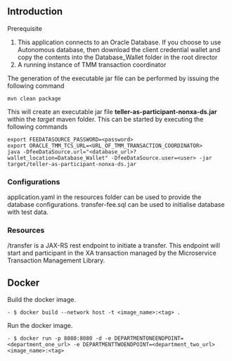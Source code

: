 ## Introduction
Prerequisite

1. This application connects to an Oracle Database. If you choose to use Autonomous database, then download the client credential wallet and copy the contents into the Database_Wallet folder
in the root director
2. A running instance of TMM transaction coordinator  

The generation of the executable jar file can be performed by issuing the following command

    mvn clean package

This will create an executable jar file **teller-as-participant-nonxa-ds.jar** within the _target_ maven folder. This can be started by
executing the following commands

    export FEEDATASOURCE_PASSWORD=<password>
    export ORACLE_TMM_TCS_URL=<URL_OF_TMM_TRANSACTION_COORDINATOR>
    java -DfeeDataSource.url="<database_url>?wallet_location=Database_Wallet" -DfeeDataSource.user=<user> -jar target/teller-as-participant-nonxa-ds.jar 

### Configurations

application.yaml in the resources folder can be used to provide the database configurations.
transfer-fee.sql can be used to initialise database with test data.


### Resources

/transfer is a JAX-RS rest endpoint to initiate a transfer.
This endpoint will start and participant in the XA transaction managed by the Microservice Transaction Management Library.

## Docker
Build the docker image.
```
- $ docker build --network host -t <image_name>:<tag> .
```
Run the docker image.
```
- $ docker run -p 8080:8080 -d -e DEPARTMENTONEENDPOINT=<department_one_url> -e DEPARTMENTTWOENDPOINT=<department_two_url> <image_name>:<tag>
```

